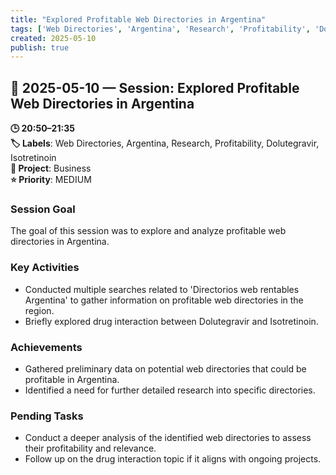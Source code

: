 ```yaml
---
title: "Explored Profitable Web Directories in Argentina"
tags: ['Web Directories', 'Argentina', 'Research', 'Profitability', 'Dolutegravir', 'Isotretinoin']
created: 2025-05-10
publish: true
---
```


## 📅 2025-05-10 — Session: Explored Profitable Web Directories in Argentina

**🕒 20:50–21:35**  
**🏷️ Labels**: Web Directories, Argentina, Research, Profitability, Dolutegravir, Isotretinoin  
**📂 Project**: Business  
**⭐ Priority**: MEDIUM  


### Session Goal
The goal of this session was to explore and analyze profitable web directories in Argentina.

### Key Activities
- Conducted multiple searches related to 'Directorios web rentables Argentina' to gather information on profitable web directories in the region.
- Briefly explored drug interaction between Dolutegravir and Isotretinoin.

### Achievements
- Gathered preliminary data on potential web directories that could be profitable in Argentina.
- Identified a need for further detailed research into specific directories.

### Pending Tasks
- Conduct a deeper analysis of the identified web directories to assess their profitability and relevance.
- Follow up on the drug interaction topic if it aligns with ongoing projects.
